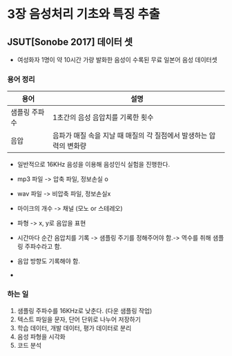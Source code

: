 # 3장 음성처리 기초와 특징 추출

## JSUT[Sonobe 2017] 데이터 셋
- 여성화자 1명이 약 10시간 가량 발화한 음성이 수록된 무료 일본어 음성 데이터셋

### 용어 정리
| 용어      | 설명                                     |
|---------|----------------------------------------|
| 샘플링 주파수 | 1초간의 음성 음압치를 기록한 횟수                    |
| 음압      | 음파가 매질 속을 지날 때 매질의 각 질점에서 발생하는 압력의 변화량 |


- 일반적으로 16KHz 음성을 이용해 음성인식 실험을 진행한다.

- mp3 파일 -> 압축 파일, 정보손실 o 
- wav 파일 -> 비압축 파일, 정보손실x
- 마이크의 개수 -> 채널 (모노 or 스테레오)
- 파형 -> x, y로 음압을 표현
- 시간마다 순간 음압치를 기록 -> 샘플링 주기를 정해주어야 함.-> 역수를 취해 샘플링 주파수라고 함.
- 음압 방향도 기록해야 함.
- 

### 하는 일
1. 샘플링 주파수를 16KHz로 낮춘다. (다운 샘플링 작업)
2. 텍스트 파일을 문자, 단어 단위로 나누어 저장하기
3. 학습 데이터, 개발 데이터, 평가 데이터로 분리
4. 음성 파형을 시각화
5. 코드 분석